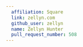 ```yaml
---
  affiliation: Square
  link: zellyn.com
  github_user: zellyn
  name: Zellyn Hunter
  pull_request_number: 508
---
```

